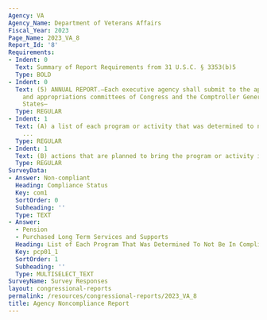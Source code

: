 ```yaml
---
Agency: VA
Agency_Name: Department of Veterans Affairs
Fiscal_Year: 2023
Page_Name: 2023_VA_8
Report_Id: '8'
Requirements:
- Indent: 0
  Text: Summary of Report Requirements from 31 U.S.C. § 3353(b)5
  Type: BOLD
- Indent: 0
  Text: (5) ANNUAL REPORT.—Each executive agency shall submit to the appropriate authorizing
    and appropriations committees of Congress and the Comptroller General of the United
    States—
  Type: REGULAR
- Indent: 1
  Text: (A) a list of each program or activity that was determined to not be in compliance
    ...
  Type: REGULAR
- Indent: 1
  Text: (B) actions that are planned to bring the program or activity into compliance.
  Type: REGULAR
SurveyData:
- Answer: Non-compliant
  Heading: Compliance Status
  Key: com1
  SortOrder: 0
  Subheading: ''
  Type: TEXT
- Answer:
  - Pension
  - Purchased Long Term Services and Supports
  Heading: List of Each Program That Was Determined To Not Be In Compliance
  Key: pcp01_1
  SortOrder: 1
  Subheading: ''
  Type: MULTISELECT_TEXT
SurveyName: Survey Responses
layout: congressional-reports
permalink: /resources/congressional-reports/2023_VA_8
title: Agency Noncompliance Report
---
```

